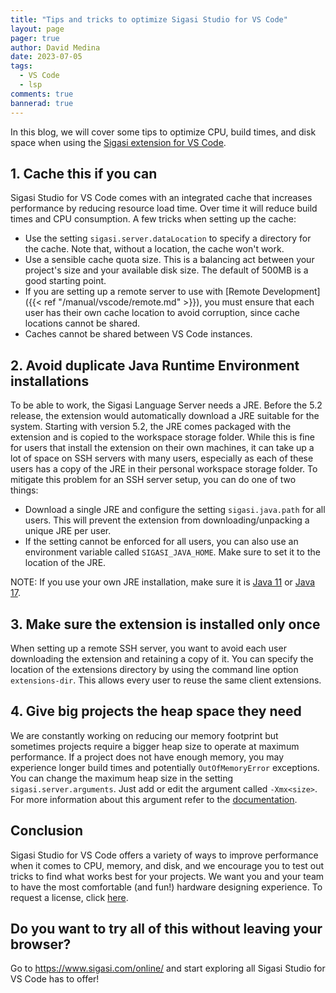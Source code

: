 ```yaml
---
title: "Tips and tricks to optimize Sigasi Studio for VS Code"
layout: page
pager: true
author: David Medina
date: 2023-07-05
tags:
  - VS Code
  - lsp
comments: true
bannerad: true
---
```


In this blog, we will cover some tips to optimize CPU, build times, and disk space when using the [Sigasi extension for VS Code](https://marketplace.visualstudio.com/items?itemName=Sigasi.sigasi-vscode).

## 1. Cache this if you can

Sigasi Studio for VS Code comes with an integrated cache that increases performance by reducing resource load time. Over time it will reduce build times and CPU consumption. A few tricks when setting up the cache:

- Use the setting `sigasi.server.dataLocation` to specify a directory for the cache. Note that, without a location, the cache won't work.
- Use a sensible cache quota size. This is a balancing act between your project's size and your available disk size. The default of 500MB is a good starting point.
- If you are setting up a remote server to use with [Remote Development]({{< ref "/manual/vscode/remote.md" >}}), you must ensure that each user has their own cache location to avoid corruption, since cache locations cannot be shared.
- Caches cannot be shared between VS Code instances.

## 2. Avoid duplicate Java Runtime Environment installations

To be able to work, the Sigasi Language Server needs a JRE. Before the 5.2 release, the extension would automatically download a JRE suitable for the system. Starting with version 5.2, the JRE comes packaged with the extension and is copied to the workspace storage folder.
While this is fine for users that install the extension on their own machines, it can take up a lot of space on SSH servers with many users, especially as each of these users has a copy of the JRE in their personal workspace storage folder.
To mitigate this problem for an SSH server setup, you can do one of two things:

- Download a single JRE and configure the setting `sigasi.java.path` for all users. This will prevent the extension from downloading/unpacking a unique JRE per user.
- If the setting cannot be enforced for all users, you can also use an environment variable called `SIGASI_JAVA_HOME`. Make sure to set it to the location of the JRE.

NOTE: If you use your own JRE installation, make sure it is [Java 11](https://adoptium.net/temurin/releases/?version=11) or [Java 17](https://adoptium.net/temurin/releases/).

## 3. Make sure the extension is installed only once

When setting up a remote SSH server, you want to avoid each user downloading the extension and retaining a copy of it. You can specify the location of the extensions directory by using the command line option `extensions-dir`. This allows every user to reuse the same client extensions.

## 4. Give big projects the heap space they need

We are constantly working on reducing our memory footprint but sometimes projects require a bigger heap size to operate at maximum performance. If a project does not have enough memory, you may experience longer build times and potentially `OutOfMemoryError` exceptions. You can change the maximum heap size in the setting `sigasi.server.arguments`. Just add or edit the argument called `-Xmx<size>`. For more information about this argument refer to the [documentation](https://docs.oracle.com/cd/E13150_01/jrockit_jvm/jrockit/jrdocs/refman/optionX.html).

## Conclusion

Sigasi Studio for VS Code offers a variety of ways to improve performance when it comes to CPU, memory, and disk, and we encourage you to test out tricks to find what works best for your projects. We want you and your team to have the most comfortable (and fun!) hardware designing experience. To request a license, click [here](https://www.sigasi.com/license-request/).

## Do you want to try all of this without leaving your browser?

Go to <https://www.sigasi.com/online/> and start exploring all Sigasi Studio for VS Code has to offer!
